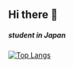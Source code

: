 ## Hi there 👋


##### student in Japan


[![Top Langs](https://github-readme-stats.vercel.app/api/top-langs/?username=ponchanponchanponchan
)](https://github.com/anuraghazra/github-readme-stats)

<!--
**ponchanponchanponchan/ponchanponchanponchan** is a ✨ _special_ ✨ repository because its `README.md` (this file) appears on your GitHub profile.

Here are some ideas to get you started:

- 🔭 I’m currently working on ...
- 🌱 I’m currently learning ...
- 👯 I’m looking to collaborate on ...
- 🤔 I’m looking for help with ...
- 💬 Ask me about ...
- 📫 How to reach me: ...
- 😄 Pronouns: ...
- ⚡ Fun fact: ...
-->
